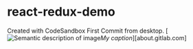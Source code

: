 # react-redux-demo
Created with CodeSandbox
First Commit from desktop.
[![Semantic description of image](/images/path/to/folder/image.png "Hello World")*My caption*][about.gitlab.com]
